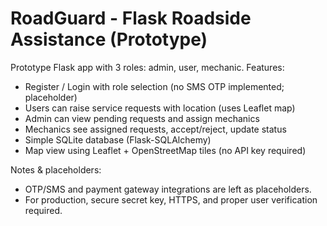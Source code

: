 # RoadGuard - Flask Roadside Assistance (Prototype)

Prototype Flask app with 3 roles: admin, user, mechanic.
Features:
- Register / Login with role selection (no SMS OTP implemented; placeholder)
- Users can raise service requests with location (uses Leaflet map)
- Admin can view pending requests and assign mechanics
- Mechanics see assigned requests, accept/reject, update status
- Simple SQLite database (Flask-SQLAlchemy)
- Map view using Leaflet + OpenStreetMap tiles (no API key required)

Notes & placeholders:
- OTP/SMS and payment gateway integrations are left as placeholders.
- For production, secure secret key, HTTPS, and proper user verification required.
